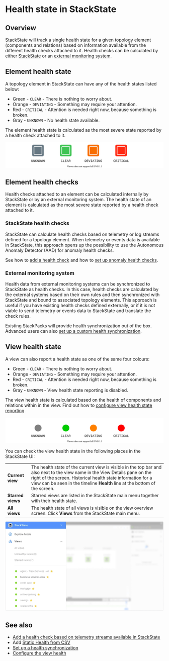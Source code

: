# Health state in StackState

## Overview

StackState will track a single health state for a given topology element (components and relations) based on information available from the different health checks attached to it. Health checks can be calculated by either [StackState](#stackstate-health-checks) or an [external monitoring system](#external-monitoring-system).

## Element health state

A topology element in StackState can have any of the health states listed below:

* Green - `CLEAR` - There is nothing to worry about.
* Orange - `DEVIATING` - Something may require your attention.
* Red - `CRITICAL` - Attention is needed right now, because something is broken.
* Gray - `UNKNOWN` - No health state available.

The element health state is calculated as the most severe state reported by a health check attached to it.

![Health states](/.gitbook/assets/health-states.svg)

## Element health checks

Health checks attached to an element can be calculated internally by StackState or by an external monitoring system. The health state of an element is calculated as the most severe state reported by a health check attached to it.

### StackState health checks

StackState can calculate health checks based on telemetry or log streams defined for a topology element. When telemetry or events data is available in StackState, this approach opens up the possibility to use the Autonomous Anomaly Detector \(AAD\) for anomaly health checks. 

See how to [add a health check](../health-state-and-event-notifications/add-a-health-check.md) and how to [set up anomaly health checks](../health-state-and-event-notifications/anomaly-health-checks.md).

### External monitoring system

Health data from external monitoring systems can be synchronized to StackState as health checks. In this case, health checks are calculated by the external systems based on their own rules and then synchronized with StackState and bound to associated topology elements. This approach is useful if you have existing health checks defined externally, or if it is not viable to send telemetry or events data to StackState and translate the check rules. 

Existing StackPacks will provide health synchronization out of the box. Advanced users can also [set up a custom health synchronization](../../configure/health/health-synchronization.md).

## View health state

A view can also report a health state as one of the same four colours:

* Green - `CLEAR` - There is nothing to worry about.
* Orange - `DEVIATING` - Something may require your attention.
* Red - `CRITICAL` - Attention is needed right now, because something is broken.
* Gray - `UNKNOWN` - View health state reporting is disabled.

The view health state is calculated based on the health of components and relations within in the view. Find out how to [configure view health state reporting](/use/health-state-and-event-notifications/configure-view-health.md).

![Health states](/.gitbook/assets/view-health-states.svg)

You can check the view health state in the following places in the StackState UI:

| | |
|:---|:---|
| **Current view** | The health state of the current view is visible in the top bar and also next to the view name in the View Details pane on the right of the screen. Historical health state information for a view can be seen in the timeline **Health** line at the bottom of the screen. |
| **Starred views** | Starred views are listed in the StackState main menu together with their health state. |
| **All views** | The health state of all views is visible on the view overview screen. Click **Views** from the StackState main menu. |

![View health state in main menu](/.gitbook/assets/v43_view_health_main_menu.png)

## See also

* [Add a health check based on telemetry streams available in StackState](../health-state-and-event-notifications/add-a-health-check.md)
* Add [Static Health from CSV](/stackpacks/integrations/static_health.md)
* [Set up a health synchronization](../../configure/health/health-synchronization.md)
* [Configure the view health](/use/health-state-and-event-notifications/configure-view-health.md)
